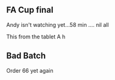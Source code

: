 ## FA Cup final
Andy isn't watching yet...58 min .... nil all

This from the tablet
A h 



## Bad Batch
Order 66 yet again
